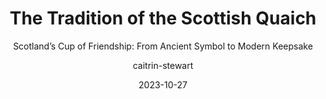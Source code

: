 ---
# --- Metadata for the entire post ---
title: "The Tradition of the Scottish Quaich"
subtitle: "Scotland’s Cup of Friendship: From Ancient Symbol to Modern Keepsake"
description: "Explore the evolution of the quaich, Scotland's 'cup of friendship', from its origins and clan significance to its role in modern ceremony and diplomacy."
layout: "post.njk"
date: 2023-10-27 # Using original date from your file
author: "caitrin-stewart"
tags:
  - post
  - tradition
  - scotland
  - products
  - pewter
  - weddings
  - celtic
  - quaich
headerImageId: "IMG00012" # Reference Image ID
summary: "<p>The <b>quaich</b>, Scotland’s cherished <b>“cup of friendship,”</b> holds a special place in Scottish tradition, symbolising hospitality, unity, and trust. Originating centuries ago, its simple yet profound design—a shallow, two-handled bowl—embodies a rich history spanning <b>clan</b> gatherings, ceremonial rituals, royal celebrations, and contemporary <b>weddings</b>. This article explores the evolution of the quaich, delving into its earliest origins, cultural significance, craftsmanship, historical anecdotes, and enduring presence in modern Scottish culture.</p>"

# --- Array of Content Sections ---
sections:
  - heading: "Early Origins: Ancient Beginnings and Symbolic Meaning"
    text: |
      <p>The <b>quaich</b>, derived from the Gaelic word <b>“cuach”</b> meaning cup, traces its origins to medieval Scotland. Archaeological evidence suggests early quaichs date back as far as the 16th century, though some theories posit even earlier roots. Initially carved from simple materials such as <b>wood</b>, <b>horn</b>, and <b>bone</b>, early quaichs represented more than mere drinking vessels; they symbolised peace, friendship, and trust, integral values within and between clans. Their distinctive <b>two-handled design</b> encouraged mutual trust, as both hands were visible, discouraging concealed weapons or hidden intentions.</p>
    imageId: "IMG00013" # Reference Image ID

  - heading: "Symbol of Clan Unity and Hospitality"
    text: |
      <p>Historically, the <b>quaich</b> became an essential feature in Highland <b>clan gatherings</b>. As clans formed alliances, resolved conflicts, or celebrated milestones, the shared drinking from a single quaich symbolised unity, trust, and mutual respect. Chieftains used larger ceremonial quaichs to signify status and generosity, while smaller quaichs passed among family and clan members reinforced bonds and kinship. This communal sharing ritual was fundamental to reinforcing social structures and building trust in communities defined by complex interpersonal relationships.</p>
    imageId: "IMG00014" # Reference Image ID

  - heading: "Evolution of Design: Materials and Craftsmanship"
    text: |
      <p>Initially, quaichs were crafted from locally available materials like <b>wood</b> and <b>horn</b>. Wooden quaichs, often turned from solid pieces of timber, were the most common. The technique of <b>“stave-built”</b> quaichs—using slats of wood bound by willow hoops—emerged later, demonstrating increased sophistication. By the 17th century, metal quaichs began to appear, first as luxury items among Scottish nobility, crafted in <b>silver</b> and adorned with intricate <b>Celtic</b> designs. <b>Pewter</b> quaichs became popular among the broader populace, more affordable yet elegant. By the 18th and 19th centuries, quaich craftsmanship had evolved significantly, incorporating detailed engraving, embellishments, and symbolic motifs, reflecting a blend of traditional and contemporary influences.</p>
    imageId: "IMG00015" # Reference Image ID

  - heading: "Quaich and Royal Connections"
    text: |
      <p>The <b>quaich’s</b> significance extended beyond clan culture to the royal courts of Scotland and later Great Britain. Monarchs historically recognised its symbolic power, using ornate quaichs to cement alliances and friendships with visitors and dignitaries. Notably, <b>King James VI</b> of Scotland (later James I of England) is said to have embraced the tradition enthusiastically, gifting quaichs to foreign guests. Later royal visits, particularly by <b>Queen Victoria</b> and Prince Albert, brought renewed attention to Scottish customs, solidifying the quaich’s status as a cherished symbol of Scottish heritage. Today, royal quaichs remain prized artifacts, often presented during state visits and ceremonial occasions, underscoring continued respect for the tradition at the highest levels.</p>
    imageId: "IMG00017" # Reference Image ID

  - heading: "Quaich Traditions and Whisky: A Timeless Pairing"
    text: |
      <p>Integral to the <b>quaich’s</b> tradition is its association with Scotland’s famous spirit: <b>whisky</b>. Historically, whisky became the beverage most commonly shared from quaichs, enhancing their symbolic significance as vessels of warmth and conviviality. This pairing helped cement Scotland’s global reputation for hospitality, as visitors were warmly welcomed through a shared dram. Modern whisky-tasting rituals often incorporate the quaich, with distilleries and whisky societies preserving this tradition. This enduring pairing underscores the quaich’s cultural resonance beyond its physical form, blending tangible heritage with Scotland’s iconic drink.</p>
    imageId: "IMG00018" # Reference Image ID

  - heading: "Cultural Decline and Revival"
    text: |
      <p>During the 18th and 19th centuries, Scotland experienced significant social and political upheaval, including the suppression of Highland culture following the <b>Jacobite rebellions</b>. The <b>quaich</b>, along with other symbols of Gaelic heritage, suffered a decline in public prominence. Despite this, the tradition quietly persisted in rural and Highland communities, preserved by families committed to their ancestral customs. By the late 19th and early 20th centuries, a <b>cultural revival</b> began, partly influenced by renewed interest in Scottish history, folklore, and nationalism. The quaich regained popularity as a national symbol, supported by renewed scholarly attention and a growing tourism industry eager to celebrate authentic Scottish traditions.</p>
    imageId: "IMG00019" # Reference Image ID

  - heading: "The Quaich in Contemporary Scottish Culture"
    text: |
      <p>Today, the <b>quaich</b> remains firmly embedded in Scottish life, extending beyond historical ceremony into contemporary celebrations and international relations. <b>Weddings</b> frequently include a quaich ceremony, reinforcing its timeless message of unity and partnership. Quaichs have become popular gifts for milestone events such as anniversaries, retirements, and graduations, symbolising ongoing goodwill. Scottish <b>diaspora</b> communities worldwide cherish quaichs as meaningful connections to their ancestral roots, passing down family heirlooms through generations. Its simplicity, symbolism, and elegance ensure the quaich continues to resonate deeply, both in Scotland and internationally.</p>
    imageId: "IMG00020" # Reference Image ID

  - heading: "Quaich as a Modern Symbol of Friendship and Diplomacy"
    text: |
      <p>In recent decades, the <b>quaich</b> has evolved into an international symbol of friendship and <b>diplomacy</b>. Scotland’s government and civic leaders frequently present quaichs during diplomatic exchanges, highlighting their role as tangible gestures of goodwill and mutual respect. Major international events, conferences, and sporting tournaments held in Scotland often feature ceremonial presentations involving quaichs, symbolising trust, shared goals, and intercultural harmony. This modern diplomatic role underscores how deeply the quaich’s symbolism has permeated beyond its traditional clan origins, becoming a universally recognisable symbol of friendship.</p>
    imageId: "IMG00021" # Reference Image ID

  - heading: "Collecting Quaichs: Preservation and Modern Appeal"
    text: |
      <p>The <b>quaich’s</b> rich history, beautiful craftsmanship, and symbolic resonance have made it highly collectible. Antique quaichs, especially those crafted from <b>silver</b> or engraved with historical significance, attract significant interest among <b>collectors</b>, historians, and enthusiasts worldwide. Modern artisans continue to produce quaichs using traditional techniques while integrating contemporary styles and materials, such as stainless steel or ceramic. These modern adaptations ensure the quaich remains accessible and relevant to a diverse audience. Museums, galleries, and cultural centers across Scotland prominently display quaich collections, celebrating their historical significance and educating visitors on their cultural value.</p>
    imageId: "IMG00022" # Reference Image ID

  - heading: "The Quaich in Ceremony and Celebration" # This was missing/duplicated
    text: |
      <p>Quaichs featured prominently in significant life events and celebrations, marking births, <b>weddings</b>, funerals, and farewells. In marriage ceremonies, newlyweds traditionally drank from the <b>quaich</b>, symbolising their commitment to share life’s joys and sorrows. <b>Baptisms</b> often involved a quaich as a vessel for blessing and welcoming newborns into the community. The quaich also featured in farewell ceremonies, offering departing friends a final symbolic gesture of goodwill and remembrance. Its presence in these personal rites reinforced its symbolic meaning of friendship, unity, and collective memory.</p>
    imageId: "IMG00016" # Reference Image ID

# --- Optional Conclusion Section ---
# Correctly indented relative to 'sections', 'summary', 'headerImageId' etc.
conclusion:
  heading: "Conclusion: The Enduring Power of the Quaich"
  text: | # Added the missing pipe '|' for multiline block scalar
    <p>From humble beginnings as a simple wooden cup to a sophisticated emblem of Scottish hospitality and friendship, the <b>quaich’s</b> journey symbolises Scotland’s resilience and cultural continuity. Its evolution mirrors Scotland’s own history, shaped by tradition, turmoil, revival, and adaptation. Today, whether shared during intimate family gatherings or offered ceremonially on the global stage, the quaich remains an enduring, powerful emblem of unity and goodwill. This tradition continues to remind Scots and non-Scots alike of the lasting power of simple gestures to strengthen bonds and celebrate friendship across generations.</p>
  # Optional: Add imageId for conclusion image if desired
  # imageId: "IMG00023"
---